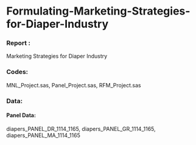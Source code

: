 # Formulating-Marketing-Strategies-for-Diaper-Industry

### Report :
Marketing Strategies for Diaper Industry

### Codes:
MNL_Project.sas, Panel_Project.sas, RFM_Project.sas

### Data:
#### Panel Data: 
diapers_PANEL_DR_1114_1165, diapers_PANEL_GR_1114_1165, diapers_PANEL_MA_1114_1165
